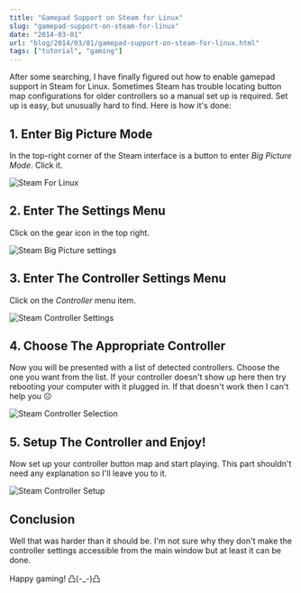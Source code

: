 ```yaml
---
title: "Gamepad Support on Steam for Linux"
slug: "gamepad-support-on-steam-for-linux"
date: "2014-03-01"
url: "blog/2014/03/01/gamepad-support-on-steam-for-linux.html"
tags: ["tutorial", "gaming"]
---
```


After some searching, I have finally figured out how to enable gamepad support in Steam for Linux. Sometimes Steam has trouble locating button map configurations for older controllers so a manual set up is required. Set up is easy, but unusually hard to find. Here is how it's done:


## 1. Enter Big Picture Mode

In the top-right corner of the Steam interface is a button to enter *Big Picture Mode*. Click it.

![Steam For Linux](https://s3.amazonaws.com/gschierBlog/images/steam_home.png)


## 2. Enter The Settings Menu

Click on the gear icon in the top right.

![Steam Big Picture settings](https://s3.amazonaws.com/gschierBlog/images/steam_big_picture.png)


## 3. Enter The Controller Settings Menu

Click on the *Controller* menu item.

![Steam Controller Settings](https://s3.amazonaws.com/gschierBlog/images/steam_controller.png)


## 4. Choose The Appropriate Controller

Now you will be presented with a list of detected controllers. Choose the one you want from the list. If your controller doesn't show up here then try rebooting your computer with it plugged in. If that doesn't work then I can't help you ☹

![Steam Controller Selection](https://s3.amazonaws.com/gschierBlog/images/steam_controllers.png)


## 5. Setup The Controller and Enjoy!

Now set up your controller button map and start playing. This part shouldn't need any explanation so I'll leave you to it.

![Steam Controller Setup](https://s3.amazonaws.com/gschierBlog/images/steam_controller_setup.png)


## Conclusion

Well that was harder than it should be. I'm not sure why they don't make the controller settings accessible from the main window but at least it can be done.

Happy gaming! 凸(-_-)凸





